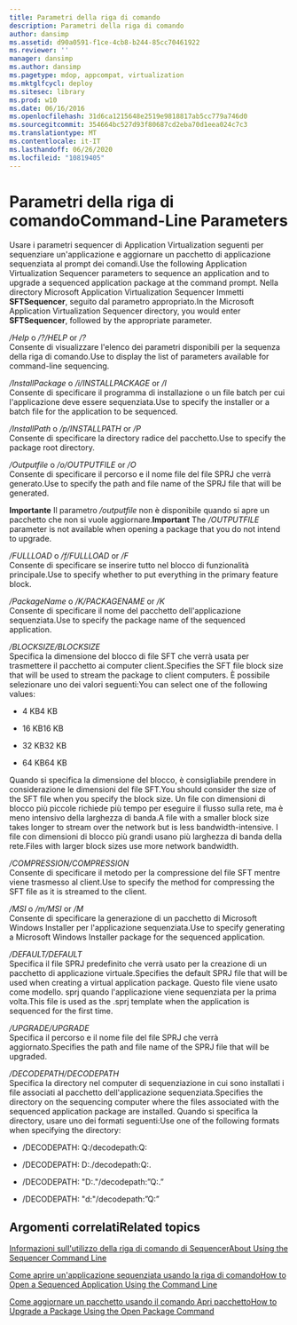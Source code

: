 ```yaml
---
title: Parametri della riga di comando
description: Parametri della riga di comando
author: dansimp
ms.assetid: d90a0591-f1ce-4cb8-b244-85cc70461922
ms.reviewer: ''
manager: dansimp
ms.author: dansimp
ms.pagetype: mdop, appcompat, virtualization
ms.mktglfcycl: deploy
ms.sitesec: library
ms.prod: w10
ms.date: 06/16/2016
ms.openlocfilehash: 31d6ca1215648e2519e9818817ab5cc779a746d0
ms.sourcegitcommit: 354664bc527d93f80687cd2eba70d1eea024c7c3
ms.translationtype: MT
ms.contentlocale: it-IT
ms.lasthandoff: 06/26/2020
ms.locfileid: "10819405"
---
```

# <span data-ttu-id="1beb1-103">Parametri della riga di comando</span><span class="sxs-lookup"><span data-stu-id="1beb1-103">Command-Line Parameters</span></span>


<span data-ttu-id="1beb1-104">Usare i parametri sequencer di Application Virtualization seguenti per sequenziare un'applicazione e aggiornare un pacchetto di applicazione sequenziata al prompt dei comandi.</span><span class="sxs-lookup"><span data-stu-id="1beb1-104">Use the following Application Virtualization Sequencer parameters to sequence an application and to upgrade a sequenced application package at the command prompt.</span></span> <span data-ttu-id="1beb1-105">Nella directory Microsoft Application Virtualization Sequencer Immetti **SFTSequencer**, seguito dal parametro appropriato.</span><span class="sxs-lookup"><span data-stu-id="1beb1-105">In the Microsoft Application Virtualization Sequencer directory, you would enter **SFTSequencer**, followed by the appropriate parameter.</span></span>

<a href="" id="-help-or---"></a><span data-ttu-id="1beb1-106">*/Help* o */?*</span><span class="sxs-lookup"><span data-stu-id="1beb1-106">*/HELP* or */?*</span></span>  
<span data-ttu-id="1beb1-107">Consente di visualizzare l'elenco dei parametri disponibili per la sequenza della riga di comando.</span><span class="sxs-lookup"><span data-stu-id="1beb1-107">Use to display the list of parameters available for command-line sequencing.</span></span>

<a href="" id="-installpackage-or--i"></a><span data-ttu-id="1beb1-108">*/InstallPackage* o */i*</span><span class="sxs-lookup"><span data-stu-id="1beb1-108">*/INSTALLPACKAGE* or */I*</span></span>  
<span data-ttu-id="1beb1-109">Consente di specificare il programma di installazione o un file batch per cui l'applicazione deve essere sequenziata.</span><span class="sxs-lookup"><span data-stu-id="1beb1-109">Use to specify the installer or a batch file for the application to be sequenced.</span></span>

<a href="" id="-installpath-or--p"></a><span data-ttu-id="1beb1-110">*/InstallPath* o */p*</span><span class="sxs-lookup"><span data-stu-id="1beb1-110">*/INSTALLPATH* or */P*</span></span>  
<span data-ttu-id="1beb1-111">Consente di specificare la directory radice del pacchetto.</span><span class="sxs-lookup"><span data-stu-id="1beb1-111">Use to specify the package root directory.</span></span>

<a href="" id="-outputfile-or--o"></a><span data-ttu-id="1beb1-112">*/Outputfile* o */o*</span><span class="sxs-lookup"><span data-stu-id="1beb1-112">*/OUTPUTFILE* or */O*</span></span>  
<span data-ttu-id="1beb1-113">Consente di specificare il percorso e il nome file del file SPRJ che verrà generato.</span><span class="sxs-lookup"><span data-stu-id="1beb1-113">Use to specify the path and file name of the SPRJ file that will be generated.</span></span>

<span data-ttu-id="1beb1-114">**Importante**  Il parametro */outputfile* non è disponibile quando si apre un pacchetto che non si vuole aggiornare.</span><span class="sxs-lookup"><span data-stu-id="1beb1-114">**Important** The */OUTPUTFILE* parameter is not available when opening a package that you do not intend to upgrade.</span></span>

 

<a href="" id="-fullload-or--f"></a><span data-ttu-id="1beb1-115">*/FULLLOAD* o */f*</span><span class="sxs-lookup"><span data-stu-id="1beb1-115">*/FULLLOAD* or */F*</span></span>  
<span data-ttu-id="1beb1-116">Consente di specificare se inserire tutto nel blocco di funzionalità principale.</span><span class="sxs-lookup"><span data-stu-id="1beb1-116">Use to specify whether to put everything in the primary feature block.</span></span>

<a href="" id="-packagename-or--k"></a><span data-ttu-id="1beb1-117">*/PackageName* o */K*</span><span class="sxs-lookup"><span data-stu-id="1beb1-117">*/PACKAGENAME* or */K*</span></span>  
<span data-ttu-id="1beb1-118">Consente di specificare il nome del pacchetto dell'applicazione sequenziata.</span><span class="sxs-lookup"><span data-stu-id="1beb1-118">Use to specify the package name of the sequenced application.</span></span>

<a href="" id="-blocksize"></a>*<span data-ttu-id="1beb1-119">/BLOCKSIZE</span><span class="sxs-lookup"><span data-stu-id="1beb1-119">/BLOCKSIZE</span></span>*  
<span data-ttu-id="1beb1-120">Specifica la dimensione del blocco di file SFT che verrà usata per trasmettere il pacchetto ai computer client.</span><span class="sxs-lookup"><span data-stu-id="1beb1-120">Specifies the SFT file block size that will be used to stream the package to client computers.</span></span> <span data-ttu-id="1beb1-121">È possibile selezionare uno dei valori seguenti:</span><span class="sxs-lookup"><span data-stu-id="1beb1-121">You can select one of the following values:</span></span>

-   <span data-ttu-id="1beb1-122">4 KB</span><span class="sxs-lookup"><span data-stu-id="1beb1-122">4 KB</span></span>

-   <span data-ttu-id="1beb1-123">16 KB</span><span class="sxs-lookup"><span data-stu-id="1beb1-123">16 KB</span></span>

-   <span data-ttu-id="1beb1-124">32 KB</span><span class="sxs-lookup"><span data-stu-id="1beb1-124">32 KB</span></span>

-   <span data-ttu-id="1beb1-125">64 KB</span><span class="sxs-lookup"><span data-stu-id="1beb1-125">64 KB</span></span>

<span data-ttu-id="1beb1-126">Quando si specifica la dimensione del blocco, è consigliabile prendere in considerazione le dimensioni del file SFT.</span><span class="sxs-lookup"><span data-stu-id="1beb1-126">You should consider the size of the SFT file when you specify the block size.</span></span> <span data-ttu-id="1beb1-127">Un file con dimensioni di blocco più piccole richiede più tempo per eseguire il flusso sulla rete, ma è meno intensivo della larghezza di banda.</span><span class="sxs-lookup"><span data-stu-id="1beb1-127">A file with a smaller block size takes longer to stream over the network but is less bandwidth-intensive.</span></span> <span data-ttu-id="1beb1-128">I file con dimensioni di blocco più grandi usano più larghezza di banda della rete.</span><span class="sxs-lookup"><span data-stu-id="1beb1-128">Files with larger block sizes use more network bandwidth.</span></span>

<a href="" id="-compression"></a>*<span data-ttu-id="1beb1-129">/COMPRESSION</span><span class="sxs-lookup"><span data-stu-id="1beb1-129">/COMPRESSION</span></span>*  
<span data-ttu-id="1beb1-130">Consente di specificare il metodo per la compressione del file SFT mentre viene trasmesso al client.</span><span class="sxs-lookup"><span data-stu-id="1beb1-130">Use to specify the method for compressing the SFT file as it is streamed to the client.</span></span>

<a href="" id="-msi-or--m"></a><span data-ttu-id="1beb1-131">*/MSI* o */m*</span><span class="sxs-lookup"><span data-stu-id="1beb1-131">*/MSI* or */M*</span></span>  
<span data-ttu-id="1beb1-132">Consente di specificare la generazione di un pacchetto di Microsoft Windows Installer per l'applicazione sequenziata.</span><span class="sxs-lookup"><span data-stu-id="1beb1-132">Use to specify generating a Microsoft Windows Installer package for the sequenced application.</span></span>

<a href="" id="-default"></a>*<span data-ttu-id="1beb1-133">/DEFAULT</span><span class="sxs-lookup"><span data-stu-id="1beb1-133">/DEFAULT</span></span>*  
<span data-ttu-id="1beb1-134">Specifica il file SPRJ predefinito che verrà usato per la creazione di un pacchetto di applicazione virtuale.</span><span class="sxs-lookup"><span data-stu-id="1beb1-134">Specifies the default SPRJ file that will be used when creating a virtual application package.</span></span> <span data-ttu-id="1beb1-135">Questo file viene usato come modello. sprj quando l'applicazione viene sequenziata per la prima volta.</span><span class="sxs-lookup"><span data-stu-id="1beb1-135">This file is used as the .sprj template when the application is sequenced for the first time.</span></span>

<a href="" id="-upgrade"></a>*<span data-ttu-id="1beb1-136">/UPGRADE</span><span class="sxs-lookup"><span data-stu-id="1beb1-136">/UPGRADE</span></span>*  
<span data-ttu-id="1beb1-137">Specifica il percorso e il nome file del file SPRJ che verrà aggiornato.</span><span class="sxs-lookup"><span data-stu-id="1beb1-137">Specifies the path and file name of the SPRJ file that will be upgraded.</span></span>

<a href="" id="-decodepath"></a>*<span data-ttu-id="1beb1-138">/DECODEPATH</span><span class="sxs-lookup"><span data-stu-id="1beb1-138">/DECODEPATH</span></span>*  
<span data-ttu-id="1beb1-139">Specifica la directory nel computer di sequenziazione in cui sono installati i file associati al pacchetto dell'applicazione sequenziata.</span><span class="sxs-lookup"><span data-stu-id="1beb1-139">Specifies the directory on the sequencing computer where the files associated with the sequenced application package are installed.</span></span> <span data-ttu-id="1beb1-140">Quando si specifica la directory, usare uno dei formati seguenti:</span><span class="sxs-lookup"><span data-stu-id="1beb1-140">Use one of the following formats when specifying the directory:</span></span>

-   <span data-ttu-id="1beb1-141">/DECODEPATH: Q:</span><span class="sxs-lookup"><span data-stu-id="1beb1-141">/decodepath:Q:</span></span>

-   <span data-ttu-id="1beb1-142">/DECODEPATH: D:.</span><span class="sxs-lookup"><span data-stu-id="1beb1-142">/decodepath:Q:.</span></span>

-   <span data-ttu-id="1beb1-143">/DECODEPATH: "D:."</span><span class="sxs-lookup"><span data-stu-id="1beb1-143">/decodepath:”Q:.”</span></span>

-   <span data-ttu-id="1beb1-144">/DECODEPATH: "d:"</span><span class="sxs-lookup"><span data-stu-id="1beb1-144">/decodepath:”Q:”</span></span>

## <span data-ttu-id="1beb1-145">Argomenti correlati</span><span class="sxs-lookup"><span data-stu-id="1beb1-145">Related topics</span></span>


[<span data-ttu-id="1beb1-146">Informazioni sull'utilizzo della riga di comando di Sequencer</span><span class="sxs-lookup"><span data-stu-id="1beb1-146">About Using the Sequencer Command Line</span></span>](about-using-the-sequencer-command-line.md)

[<span data-ttu-id="1beb1-147">Come aprire un'applicazione sequenziata usando la riga di comando</span><span class="sxs-lookup"><span data-stu-id="1beb1-147">How to Open a Sequenced Application Using the Command Line</span></span>](how-to-open-a-sequenced-application-using-the-command-line.md)

[<span data-ttu-id="1beb1-148">Come aggiornare un pacchetto usando il comando Apri pacchetto</span><span class="sxs-lookup"><span data-stu-id="1beb1-148">How to Upgrade a Package Using the Open Package Command</span></span>](how-to-upgrade-a-package-using-the-open-package-command.md)

 

 





